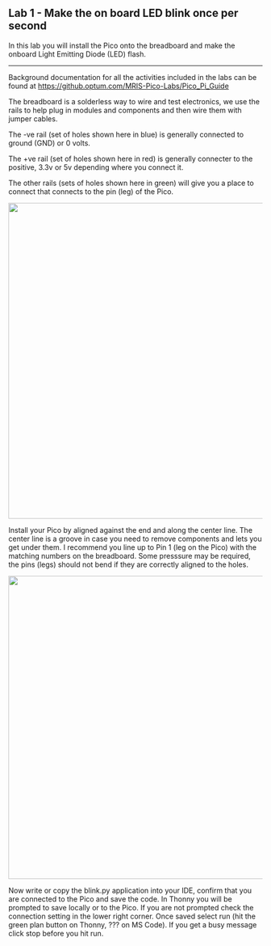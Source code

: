 ## Lab 1 - Make the on board LED blink once per second

In this lab you will install the Pico onto the breadboard and make the onboard Light Emitting Diode (LED) flash. 

---

Background documentation for all the activities included in the labs can be found at https://github.optum.com/MRIS-Pico-Labs/Pico_Pi_Guide

The breadboard is a solderless way to wire and test electronics, we use the rails to help plug in modules and components and then wire them with jumper cables. 

The -ve rail (set of holes shown here in blue) is generally connected to ground (GND) or 0 volts.

The +ve rail (set of holes shown here in red) is generally connecter to the positive, 3.3v or 5v depending where you connect it.

The other rails (sets of holes shown here in green) will give you a place to connect that connects to the pin (leg) of the Pico.

<img src="https://github.optum.com/MRIS-Pico-Labs/Labs/blob/master/Lab1/Lab1.png" width="625">

Install your Pico by aligned against the end and along the center line. The center line is a groove in case you need to remove components and lets you get under them. I recommend you line up to Pin 1 (leg on the Pico) with the matching numbers on the breadboard.  Some presssure may be required, the pins (legs) should not bend if they are correctly aligned to the holes. 

<img src="https://github.optum.com/MRIS-Pico-Labs/Labs/blob/master/Lab1/Lab1_1.png" width="600">

Now write or copy the blink.py application into your IDE, confirm that you are connected to the Pico and save the code.  In Thonny you will be prompted to save locally or to the Pico.  If you are not prompted check the connection setting in the lower right corner.  Once saved select run (hit the green plan button on Thonny, ??? on MS Code).   If you get a busy message click stop before you hit run. 
